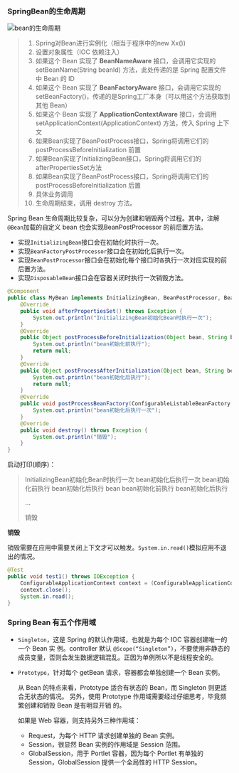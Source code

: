### SpringBean的生命周期

![bean的生命周期](https://i.loli.net/2020/06/27/ck7aH3UyWhCpYMA.png)

> 1.  Spring对Bean进行实例化（相当于程序中的new Xx())
> 2. 设置对象属性（IOC 依赖注入）
> 3. 如果这个 Bean 实现了 **BeanNameAware** 接口，会调用它实现的 setBeanName(String beanId) 方法，此处传递的是 Spring 配置文件中 Bean 的 ID
> 4. 如果这个 Bean 实现了 **BeanFactoryAware** 接口，会调用它实现的 setBeanFactory()，传递的是Spring工厂本身（可以用这个方法获取到其他 Bean）
> 5. 如果这个 Bean 实现了 **ApplicationContextAware** 接口，会调用setApplicationContext(ApplicationContext) 方法，传入 Spring 上下文
> 6. 如果Bean实现了BeanPostProcess接口，Spring将调用它们的postProcessBeforeInitialization 前置
> 7. 如果Bean实现了InitializingBean接口，Spring将调用它们的afterPropertiesSet方法
> 8. 如果Bean实现了BeanPostProcess接口，Spring将调用它们的 postProcessBeforeInitialization 后置
> 9. 具体业务调用
> 10. 生命周期结束，调用 destroy 方法。



Spring Bean 生命周期比较复杂，可以分为创建和销毁两个过程。其中，注解`@Bean`加载的自定义 bean 也会实现BeanPostProcessor 的前后置方法。

- 实现`InitializingBean`接口会在初始化时执行一次。
- 实现`BeanFactoryPostProcessor`接口会在初始化后执行一次。
- 实现`BeanPostProcessor`接口会在初始化每个接口时`各`执行一次对应实现的前后置方法。
- 实现`DisposableBean`接口会在容器关闭时执行一次销毁方法。

```java
@Component
public class MyBean implements InitializingBean, BeanPostProcessor, BeanFactoryPostProcessor, DisposableBean {
    @Override
    public void afterPropertiesSet() throws Exception {
        System.out.println("InitializingBean初始化Bean时执行一次");
    }
    @Override
    public Object postProcessBeforeInitialization(Object bean, String beanName) throws BeansException {
        System.out.println("bean初始化前执行");
        return null;
    }
    @Override
    public Object postProcessAfterInitialization(Object bean, String beanName) throws BeansException {
        System.out.println("bean初始化后执行");
        return null;
    }
    @Override
    public void postProcessBeanFactory(ConfigurableListableBeanFactory configurableListableBeanFactory) throws BeansException {
        System.out.println("bean初始化后执行一次");
    }
    @Override
    public void destroy() throws Exception {
        System.out.println("销毁");
    }
}
```

启动打印(顺序)：

> InitializingBean初始化Bean时执行一次
> bean初始化后执行一次
> bean初始化前执行
> bean初始化后执行
> bean
> bean初始化前执行
> bean初始化后执行
>
> ...
>
> 销毁

**销毁**

销毁需要在应用中需要关闭上下文才可以触发。`System.in.read()`模拟应用不退出的情况。

```java
@Test
public void test1() throws IOException {
    ConfigurableApplicationContext context = (ConfigurableApplicationContext) this.applicationContext;
    context.close();
    System.in.read();
}
```



### Spring Bean 有五个作用域

- `Singleton`，这是 Spring 的默认作用域，也就是为每个 IOC 容器创建唯一的一个 Bean 实
  例。controller 默认 `@Scope(“Singleton”)`，不要使用非静态的成员变量，否则会发生数据逻辑混乱。正因为单例所以不是线程安全的。

- `Prototype`，针对每个 getBean 请求，容器都会单独创建一个 Bean 实例。

  从 Bean 的特点来看，Prototype 适合有状态的 Bean，而 Singleton 则更适合无状态的情况。
  另外，使用 Prototype 作用域需要经过仔细思考，毕竟频繁创建和销毁 Bean 是有明显开销
  的。

  如果是 Web 容器，则支持另外三种作用域：

  - Request，为每个 HTTP 请求创建单独的 Bean 实例。
  - Session，很显然 Bean 实例的作用域是 Session 范围。
  - GlobalSession，用于 Portlet 容器，因为每个 Portlet 有单独的 Session，GlobalSession
    提供一个全局性的 HTTP Session。